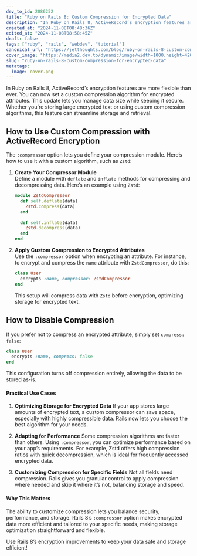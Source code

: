 ```yaml
---
dev_to_id: 2086252
title: "Ruby on Rails 8: Custom Compression for Encrypted Data"
description: "In Ruby on Rails 8, ActiveRecord’s encryption features are more flexible than ever. You can now set a..."
created_at: "2024-11-08T08:48:36Z"
edited_at: "2024-11-08T08:58:45Z"
draft: false
tags: ["ruby", "rails", "webdev", "tutorial"]
canonical_url: "https://jetthoughts.com/blog/ruby-on-rails-8-custom-compression-for-encrypted-data/"
cover_image: "https://media2.dev.to/dynamic/image/width=1000,height=420,fit=cover,gravity=auto,format=auto/https%3A%2F%2Fdev-to-uploads.s3.amazonaws.com%2Fuploads%2Farticles%2Fc47eir369t50c0r0x7bx.png"
slug: "ruby-on-rails-8-custom-compression-for-encrypted-data"
metatags:
  image: cover.png
---
```

In Ruby on Rails 8, ActiveRecord’s encryption features are more flexible than ever. You can now set a custom compression algorithm for encrypted attributes. This update lets you manage data size while keeping it secure. Whether you're storing large encrypted text or using custom compression algorithms, this feature can streamline storage and retrieval.

## How to Use Custom Compression with ActiveRecord Encryption

The `:compressor` option lets you define your compression module. Here’s how to use it with a custom algorithm, such as `Zstd`:

1. **Create Your Compressor Module**  
   Define a module with `deflate` and `inflate` methods for compressing and decompressing data. Here’s an example using `Zstd`:

   ```ruby
   module ZstdCompressor
     def self.deflate(data)
       Zstd.compress(data)
     end

     def self.inflate(data)
       Zstd.decompress(data)
     end
   end
   ```

2. **Apply Custom Compression to Encrypted Attributes**  
   Use the `:compressor` option when encrypting an attribute. For instance, to encrypt and compress the `name` attribute with `ZstdCompressor`, do this:

   ```ruby
   class User
     encrypts :name, compressor: ZstdCompressor
   end
   ```

   This setup will compress data with `Zstd` before encryption, optimizing storage for encrypted text.

## How to Disable Compression

If you prefer not to compress an encrypted attribute, simply set `compress: false`:

```ruby
class User
  encrypts :name, compress: false
end
```

This configuration turns off compression entirely, allowing the data to be stored as-is.

#### Practical Use Cases

1. **Optimizing Storage for Encrypted Data**
   If your app stores large amounts of encrypted text, a custom compressor can save space, especially with highly compressible data. Rails now lets you choose the best algorithm for your needs.

2. **Adapting for Performance**
   Some compression algorithms are faster than others. Using `:compressor`, you can optimize performance based on your app’s requirements. For example, Zstd offers high compression ratios with quick decompression, which is ideal for frequently accessed encrypted data.

3. **Customizing Compression for Specific Fields**
   Not all fields need compression. Rails gives you granular control to apply compression where needed and skip it where it’s not, balancing storage and speed.

#### Why This Matters

The ability to customize compression lets you balance security, performance, and storage. Rails 8’s `:compressor` option makes encrypted data more efficient and tailored to your specific needs, making storage optimization straightforward and flexible.

Use Rails 8’s encryption improvements to keep your data safe and storage efficient!